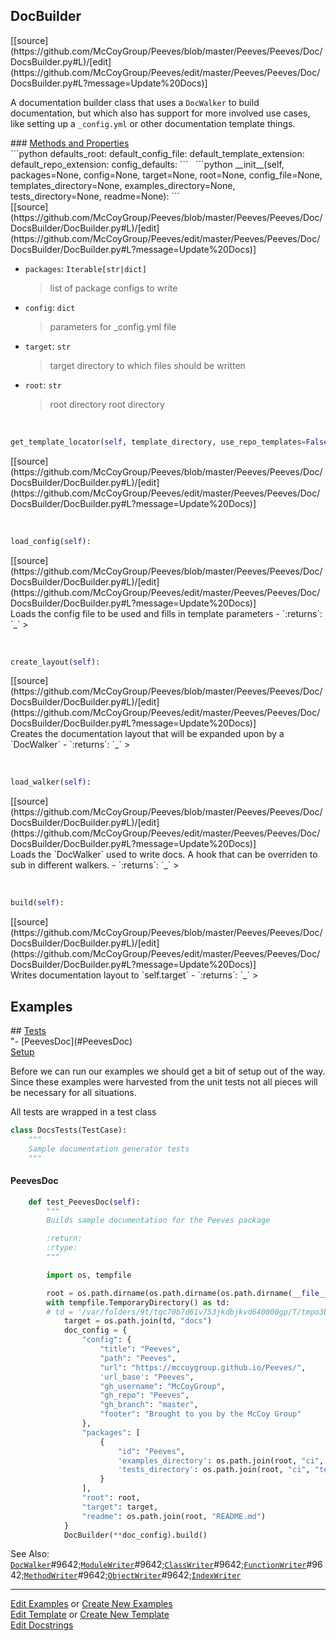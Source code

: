 ## <a id="Peeves.Peeves.Doc.DocsBuilder.DocBuilder">DocBuilder</a> 

<div class="docs-source-link" markdown="1">
[[source](https://github.com/McCoyGroup/Peeves/blob/master/Peeves/Peeves/Doc/DocsBuilder.py#L)/[edit](https://github.com/McCoyGroup/Peeves/edit/master/Peeves/Peeves/Doc/DocsBuilder.py#L?message=Update%20Docs)]
</div>

A documentation builder class that uses a `DocWalker`
to build documentation, but which also has support for more
involved use cases, like setting up a `_config.yml` or other
documentation template things.







<div class="collapsible-section">
 <div class="collapsible-section collapsible-section-header" markdown="1">
### <a class="collapse-link" data-toggle="collapse" href="#methods" markdown="1"> Methods and Properties</a> <a class="float-right" data-toggle="collapse" href="#methods"><i class="fa fa-chevron-down"></i></a>
 </div>
 <div class="collapsible-section collapsible-section-body collapse show" id="methods" markdown="1">
 ```python
defaults_root: <class 'str'>
default_config_file: <class 'str'>
default_template_extension: <class 'str'>
default_repo_extension: <class 'str'>
config_defaults: <class 'dict'>
```
<a id="Peeves.Peeves.Doc.DocsBuilder.DocBuilder.__init__" class="docs-object-method">&nbsp;</a> 
```python
__init__(self, packages=None, config=None, target=None, root=None, config_file=None, templates_directory=None, examples_directory=None, tests_directory=None, readme=None): 
```
<div class="docs-source-link" markdown="1">
[[source](https://github.com/McCoyGroup/Peeves/blob/master/Peeves/Peeves/Doc/DocsBuilder/DocBuilder.py#L)/[edit](https://github.com/McCoyGroup/Peeves/edit/master/Peeves/Peeves/Doc/DocsBuilder/DocBuilder.py#L?message=Update%20Docs)]
</div>

  - `packages`: `Iterable[str|dict]`
    > list of package configs to write
  - `config`: `dict`
    > parameters for _config.yml file
  - `target`: `str`
    > target directory to which files should be written
  - `root`: `str`
    > root directory
root directory


<a id="Peeves.Peeves.Doc.DocsBuilder.DocBuilder.get_template_locator" class="docs-object-method">&nbsp;</a> 
```python
get_template_locator(self, template_directory, use_repo_templates=False): 
```
<div class="docs-source-link" markdown="1">
[[source](https://github.com/McCoyGroup/Peeves/blob/master/Peeves/Peeves/Doc/DocsBuilder/DocBuilder.py#L)/[edit](https://github.com/McCoyGroup/Peeves/edit/master/Peeves/Peeves/Doc/DocsBuilder/DocBuilder.py#L?message=Update%20Docs)]
</div>


<a id="Peeves.Peeves.Doc.DocsBuilder.DocBuilder.load_config" class="docs-object-method">&nbsp;</a> 
```python
load_config(self): 
```
<div class="docs-source-link" markdown="1">
[[source](https://github.com/McCoyGroup/Peeves/blob/master/Peeves/Peeves/Doc/DocsBuilder/DocBuilder.py#L)/[edit](https://github.com/McCoyGroup/Peeves/edit/master/Peeves/Peeves/Doc/DocsBuilder/DocBuilder.py#L?message=Update%20Docs)]
</div>
Loads the config file to be used and fills in template parameters
  - `:returns`: `_`
    >


<a id="Peeves.Peeves.Doc.DocsBuilder.DocBuilder.create_layout" class="docs-object-method">&nbsp;</a> 
```python
create_layout(self): 
```
<div class="docs-source-link" markdown="1">
[[source](https://github.com/McCoyGroup/Peeves/blob/master/Peeves/Peeves/Doc/DocsBuilder/DocBuilder.py#L)/[edit](https://github.com/McCoyGroup/Peeves/edit/master/Peeves/Peeves/Doc/DocsBuilder/DocBuilder.py#L?message=Update%20Docs)]
</div>
Creates the documentation layout that will be expanded upon by
a `DocWalker`
  - `:returns`: `_`
    >


<a id="Peeves.Peeves.Doc.DocsBuilder.DocBuilder.load_walker" class="docs-object-method">&nbsp;</a> 
```python
load_walker(self): 
```
<div class="docs-source-link" markdown="1">
[[source](https://github.com/McCoyGroup/Peeves/blob/master/Peeves/Peeves/Doc/DocsBuilder/DocBuilder.py#L)/[edit](https://github.com/McCoyGroup/Peeves/edit/master/Peeves/Peeves/Doc/DocsBuilder/DocBuilder.py#L?message=Update%20Docs)]
</div>
Loads the `DocWalker` used to write docs.
A hook that can be overriden to sub in different walkers.
  - `:returns`: `_`
    >


<a id="Peeves.Peeves.Doc.DocsBuilder.DocBuilder.build" class="docs-object-method">&nbsp;</a> 
```python
build(self): 
```
<div class="docs-source-link" markdown="1">
[[source](https://github.com/McCoyGroup/Peeves/blob/master/Peeves/Peeves/Doc/DocsBuilder/DocBuilder.py#L)/[edit](https://github.com/McCoyGroup/Peeves/edit/master/Peeves/Peeves/Doc/DocsBuilder/DocBuilder.py#L?message=Update%20Docs)]
</div>
Writes documentation layout to `self.target`
  - `:returns`: `_`
    >
 </div>
</div>




## Examples













<div class="collapsible-section">
 <div class="collapsible-section collapsible-section-header" markdown="1">
## <a class="collapse-link" data-toggle="collapse" href="#Tests-a9709d" markdown="1"> Tests</a> <a class="float-right" data-toggle="collapse" href="#Tests-a9709d"><i class="fa fa-chevron-down"></i></a>
 </div>
 <div class="collapsible-section collapsible-section-body collapse show" id="Tests-a9709d" markdown="1">
 "- [PeevesDoc](#PeevesDoc)

<div class="collapsible-section">
 <div class="collapsible-section collapsible-section-header" markdown="1">
 <a class="collapse-link" data-toggle="collapse" href="#Setup-19dafb" markdown="1">Setup</a> <a class="float-right" data-toggle="collapse" href="#Setup-19dafb"><i class="fa fa-chevron-down"></i></a>
 </div>
 <div class="collapsible-section collapsible-section-body collapse show" id="Setup-19dafb" markdown="1">
 
Before we can run our examples we should get a bit of setup out of the way.
Since these examples were harvested from the unit tests not all pieces
will be necessary for all situations.

All tests are wrapped in a test class
```python
class DocsTests(TestCase):
    """
    Sample documentation generator tests
    """
```

 </div>
</div>

#### <a name="PeevesDoc">PeevesDoc</a>
```python
    def test_PeevesDoc(self):
        """
        Builds sample documentation for the Peeves package

        :return:
        :rtype:
        """

        import os, tempfile

        root = os.path.dirname(os.path.dirname(os.path.dirname(__file__)))
        with tempfile.TemporaryDirectory() as td:
        # td = '/var/folders/9t/tqc70b7d61v753jkdbjkvd640000gp/T/tmpo3b4ztrq/'
            target = os.path.join(td, "docs")
            doc_config = {
                "config": {
                    "title": "Peeves",
                    "path": "Peeves",
                    "url": "https://mccoygroup.github.io/Peeves/",
                    'url_base': "Peeves",
                    "gh_username": "McCoyGroup",
                    "gh_repo": "Peeves",
                    "gh_branch": "master",
                    "footer": "Brought to you by the McCoy Group"
                },
                "packages": [
                    {
                        "id": "Peeves",
                        'examples_directory': os.path.join(root, "ci", "examples"),
                        'tests_directory': os.path.join(root, "ci", "tests")
                    }
                ],
                "root": root,
                "target": target,
                "readme": os.path.join(root, "README.md")
            }
            DocBuilder(**doc_config).build()
```

 </div>
</div>



See Also: [`DocWalker`](../DocWalker/DocWalker.md)<span>#9642;</span>[`ModuleWriter`](../DocWalker/ModuleWriter.md)<span>#9642;</span>[`ClassWriter`](../DocWalker/ClassWriter.md)<span>#9642;</span>[`FunctionWriter`](../DocWalker/FunctionWriter.md)<span>#9642;</span>[`MethodWriter`](../DocWalker/MethodWriter.md)<span>#9642;</span>[`ObjectWriter`](../DocWalker/ObjectWriter.md)<span>#9642;</span>[`IndexWriter`](../DocWalker/IndexWriter.md)

---

[Edit Examples](https://github.com/McCoyGroup/Peeves/edit/gh-pages/ci/examples/Peeves/Peeves/Doc/DocsBuilder/DocBuilder.md) or 
[Create New Examples](https://github.com/McCoyGroup/Peeves/new/gh-pages/?filename=ci/examples/Peeves/Peeves/Doc/DocsBuilder/DocBuilder.md) <br/>
[Edit Template](https://github.com/McCoyGroup/Peeves/edit/gh-pages/ci/docs/Peeves/Peeves/Doc/DocsBuilder/DocBuilder.md) or 
[Create New Template](https://github.com/McCoyGroup/Peeves/new/gh-pages/?filename=ci/docs/templates/Peeves/Peeves/Doc/DocsBuilder/DocBuilder.md) <br/>
[Edit Docstrings](https://github.com/McCoyGroup/Peeves/edit/master/Peeves/Peeves/Doc/DocsBuilder.py#L?message=Update%20Docs)
